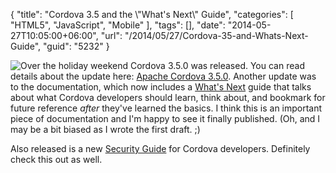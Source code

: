 {
	"title": "Cordova 3.5 and the \\\"What's Next\\\" Guide",
	"categories": [
		"HTML5",
		"JavaScript",
		"Mobile"
	],
	"tags": [],
	"date": "2014-05-27T10:05:00+06:00",
	"url": "/2014/05/27/Cordova-35-and-Whats-Next-Guide",
	"guid": "5232"
}

<p>
<img src="https://static.raymondcamden.com/images/Apache_Cordova_3_5_0.png" style="float:left" />
Over the holiday weekend Cordova 3.5.0 was released. You can read details about the update here: <a href="http://cordova.apache.org/announcements/2014/05/23/cordova-350.html">Apache Cordova 3.5.0</a>. Another update was to the documentation, which now includes a <a href="http://cordova.apache.org/docs/en/3.5.0/guide_next_index.md.html#Next%20Steps">What's Next</a> guide that talks about what Cordova developers should learn, think about, and bookmark for future reference <i>after</i> they've learned the basics. I think this is an important piece of documentation and I'm happy to see it finally published. (Oh, and I may be a bit biased as I wrote the first draft. ;) 
</p>

<p>
Also released is a new <a href="http://cordova.apache.org/docs/en/3.5.0/guide_appdev_security_index.md.html#Security%20Guide">Security Guide</a> for Cordova developers. Definitely check this out as well.
</p>